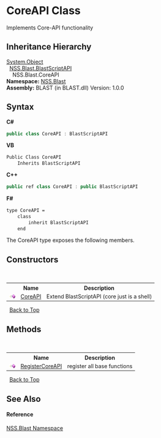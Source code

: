 # CoreAPI Class
 

Implements Core-API functionality


## Inheritance Hierarchy
<a href="https://docs.microsoft.com/dotnet/api/system.object" target="_blank" rel="noopener noreferrer">System.Object</a><br />&nbsp;&nbsp;<a href="e6f5a4bb-3337-aec4-3768-690bdad3c62b.md">NSS.Blast.BlastScriptAPI</a><br />&nbsp;&nbsp;&nbsp;&nbsp;NSS.Blast.CoreAPI<br />
**Namespace:**&nbsp;<a href="88b55311-4a89-0894-e27a-e157e443c7f7.md">NSS.Blast</a><br />**Assembly:**&nbsp;BLAST (in BLAST.dll) Version: 1.0.0

## Syntax

**C#**<br />
``` C#
public class CoreAPI : BlastScriptAPI
```

**VB**<br />
``` VB
Public Class CoreAPI
	Inherits BlastScriptAPI
```

**C++**<br />
``` C++
public ref class CoreAPI : public BlastScriptAPI
```

**F#**<br />
``` F#
type CoreAPI =  
    class
        inherit BlastScriptAPI
    end
```

The CoreAPI type exposes the following members.


## Constructors
&nbsp;<table><tr><th></th><th>Name</th><th>Description</th></tr><tr><td>![Public method](media/pubmethod.gif "Public method")</td><td><a href="eb4a8003-cddf-469a-72b0-62f8df57ab88.md">CoreAPI</a></td><td>
Extend BlastScriptAPI (core just is a shell)</td></tr></table>&nbsp;
<a href="#coreapi-class">Back to Top</a>

## Methods
&nbsp;<table><tr><th></th><th>Name</th><th>Description</th></tr><tr><td>![Public method](media/pubmethod.gif "Public method")</td><td><a href="25144589-aea2-5f57-48a5-b0c0aefb9e58.md">RegisterCoreAPI</a></td><td>
register all base functions</td></tr></table>&nbsp;
<a href="#coreapi-class">Back to Top</a>

## See Also


#### Reference
<a href="88b55311-4a89-0894-e27a-e157e443c7f7.md">NSS.Blast Namespace</a><br />